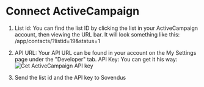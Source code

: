 # Connect ActiveCampaign

1. List id: You can find the list ID by clicking the list in your ActiveCampaign account, then viewing the URL bar. It will look something like this: /app/contacts/?listid=19&status=1

2. API URL: Your API URL can be found in your account on the My Settings page under the "Developer" tab. API Key: You can get it his way:
   ![Get ActiveCampaign API key](https://raw.githubusercontent.com/Sovendus-GmbH/Sovendus-Leads-Documentation/main/SupportedSystems/activeCampaign/get-api-key.png)

3. Send the list id and the API key to Sovendus
